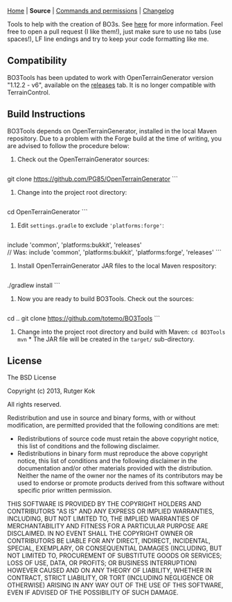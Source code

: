 [Home](http://dev.bukkit.org/bukkit-mods/bo3tools/) | **Source** | [Commands and permissions](http://dev.bukkit.org/bukkit-mods/bo3tools/pages/commands/) | [Changelog](http://dev.bukkit.org/bukkit-mods/bo3tools/pages/changelog/)

Tools to help with the creation of BO3s. See [here](http://dev.bukkit.org/server-mods/bo3tools/) for more information. Feel free to open a pull request (I like them!), just make sure to use no tabs (use spaces!), LF line endings and try to keep your code formatting like me.


## Compatibility

BO3Tools has been updated to work with OpenTerrainGenerator version "1.12.2 - v6", available on the [releases](releases) tab. It is no longer compatible with TerrainControl.


## Build Instructions

BO3Tools depends on OpenTerrainGenerator, installed in the local Maven repository. Due to a problem with the Forge build at the time of writing, you are advised to follow the procedure below:

 1. Check out the OpenTerrainGenerator sources:
    ```
git clone https://github.com/PG85/OpenTerrainGenerator
    ```
 1. Change into the project root directory:
    ```
cd OpenTerrainGenerator
    ```
 1. Edit `settings.gradle` to exclude `'platforms:forge'`:
    ```
include 'common', 'platforms:bukkit', 'releases'    
// Was: include 'common', 'platforms:bukkit', 'platforms:forge', 'releases'
    ```
 1. Install OpenTerrainGenerator JAR files to the local Maven respository:
    ```
./gradlew install
    ```
 1. Now you are ready to build BO3Tools. Check out the sources:
    ```
cd ..
git clone https://github.com/totemo/BO3Tools
    ```
  1. Change into the project root directory and build with Maven:
    ```
cd BO3Tools
mvn
    ```
    * The JAR file will be created in the `target/` sub-directory.

 
## License

The BSD License

Copyright (c) 2013, Rutger Kok

All rights reserved.

Redistribution and use in source and binary forms, with or without modification, are permitted provided that the following conditions are met:

* Redistributions of source code must retain the above copyright notice, this list of conditions and the following disclaimer.
* Redistributions in binary form must reproduce the above copyright notice, this list of conditions and the following disclaimer in the documentation and/or other materials provided with the distribution. Neither the name of the owner nor the names of its contributors may be used to endorse or promote products derived from this software without specific prior written permission.

THIS SOFTWARE IS PROVIDED BY THE COPYRIGHT HOLDERS AND CONTRIBUTORS "AS IS" AND ANY EXPRESS OR IMPLIED WARRANTIES, INCLUDING, BUT NOT LIMITED TO, THE IMPLIED WARRANTIES OF MERCHANTABILITY AND FITNESS FOR A PARTICULAR PURPOSE ARE DISCLAIMED. IN NO EVENT SHALL THE COPYRIGHT OWNER OR CONTRIBUTORS BE LIABLE FOR ANY DIRECT, INDIRECT, INCIDENTAL, SPECIAL, EXEMPLARY, OR CONSEQUENTIAL DAMAGES (INCLUDING, BUT NOT LIMITED TO, PROCUREMENT OF SUBSTITUTE GOODS OR SERVICES; LOSS OF USE, DATA, OR PROFITS; OR BUSINESS INTERRUPTION) HOWEVER CAUSED AND ON ANY THEORY OF LIABILITY, WHETHER IN CONTRACT, STRICT LIABILITY, OR TORT (INCLUDING NEGLIGENCE OR OTHERWISE) ARISING IN ANY WAY OUT OF THE USE OF THIS SOFTWARE, EVEN IF ADVISED OF THE POSSIBILITY OF SUCH DAMAGE.
